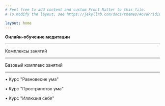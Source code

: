```yaml
---
# Feel free to add content and custom Front Matter to this file.
# To modify the layout, see https://jekyllrb.com/docs/themes/#overriding-theme-defaults

layout: home
---
```


**Онлайн-обучение медитации**

---

Комплексы занятий

---

Базовый комплекс занятий

---

• Курс "Равновесие ума"

• Курс "Пространство ума"

• Курс "Иллюзия себя"

